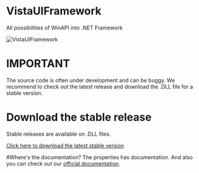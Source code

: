 # VistaUIFramework
All possibilities of WinAPI into .NET Framework

![VistaUIFramework](https://www.myapkapp.com/files/images/vistaui_landscape.jpg)

# IMPORTANT
The source code is often under development and can be buggy. We recommend to check out the latest release and download the .DLL file for a stable version.
# Download the stable release
Stable releases are available on .DLL files.

[Click here to download the latest stable version](https://github.com/myapkapp/VistaUIFramework/releases)

#Where's the documentation?
The properties has documentation. And also you can check out our [official documentation](https://github.com/myapkapp/VistaUIFramework/wiki).
